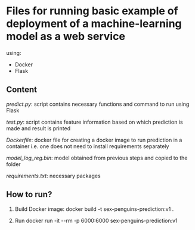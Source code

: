 # Files for running basic example of deployment of a machine-learning model as a web service 
using:
- Docker
- Flask

## Content

*predict.py*: script contains necessary functions and command to run using Flask

*test.py*: script contains feature information based on which prediction is made and result is 
printed

*Dockerfile*: docker file for creating a docker image to run prediction in a container i.e. one 
does not need to install requirements separately

*model_log_reg.bin*: model obtained from previous steps and copied to the folder

*requirements.txt*: necessary packages

## How to run?
1. Build Docker image:
docker build -t sex-penguins-prediction:v1 .

2. Run 
docker run -it --rm -p 6000:6000 sex-penguins-prediction:v1

